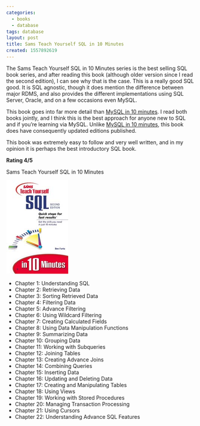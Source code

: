 ```yaml
---
categories:
  - books
  - database
tags: database
layout: post
title: Sams Teach Yourself SQL in 10 Minutes
created: 1557892619
---
```


The Sams Teach Yourself SQL in 10 Minutes series is the best selling SQL book series, and after reading this book (although older version since I read the second edition), I can see why that is the case. This is a really good SQL good. It is SQL agnostic, though it does mention the difference between major RDMS, and also provides the different implementations using SQL Server, Oracle, and on a few occasions even MySQL.

This book goes into far more detail than <a href="https://www.rubysecurity.org/Sams-Teach-Yourself-MySQL-in-10-Minutes" target="_blank">MySQL in 10 minutes</a>. I read both books jointly, and I think this is the best approach for anyone new to SQL and if you’re learning via MySQL. Unlike <a href="https://www.rubysecurity.org/Sams-Teach-Yourself-MySQL-in-10-Minutes" target="_blank">MySQL in 10 minutes</a>, this book does have consequently updated editions published. 

This book was extremely easy to follow and very well written, and in my opinion it is perhaps the best introductory SQL book. 

**Rating 4/5**

Sams Teach Yourself SQL in 10 Minutes

<a href="https://www.amazon.com/Teach-Yourself-Minutes-second-published/dp/B00EKYZ22I" target="_blank"><img src="/assets/books/sams-teach-yourself-SQL-in-10-minutes.jpg"></a>

* Chapter 1: Understanding SQL
* Chapter 2: Retrieving Data
* Chapter 3: Sorting Retrieved Data
* Chapter 4: Filtering Data
* Chapter 5: Advance Filtering
* Chapter 6: Using Wildcard Filtering
* Chapter 7: Creating Calculated Fields
* Chapter 8: Using Data Manipulation Functions
* Chapter 9: Summarizing Data
* Chapter 10: Grouping Data
* Chapter 11: Working with Subqueries
* Chapter 12: Joining Tables
* Chapter 13: Creating Advance Joins
* Chapter 14: Combining Queries
* Chapter 15: Inserting Data
* Chapter 16: Updating and Deleting Data
* Chapter 17: Creating and Manipulating Tables
* Chapter 18: Using Views
* Chapter 19: Working with Stored Procedures
* Chapter 20: Managing Transaction Processing
* Chapter 21: Using Cursors
* Chapter 22: Understanding Advance SQL Features
